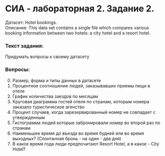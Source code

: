 # СИА - лабораторная 2. Задание 2.
Датасет: Hotel bookings.  
Описание: This data set contains a single file which compares various booking information between two hotels: a city hotel and a resort hotel.
### Текст задания: 
Придумать вопросы к своему датасету
### Вопросы: 
0. Размер, форма и типы данных в датасете 
1. Процентное соотношение людей, заказывавших приемы пищи в отеле
2. График количества заездов по месяцам
3. Круговая диаграмма гостей отеля по странам, которым номера заказало туристическое агенство
4. Процент случаев, когда зарезервированный номер не совпадает с утвержденным
5. Гистограмма людей которые забронировали номер во второй раз по странам
6. Наименьшее время до въезда во время будней или во время выходных? (Спонтанная бронь - на один - два дня)
7. В какое время года люди предпочитают Resort Hotel, а в какое - City Hotel?
